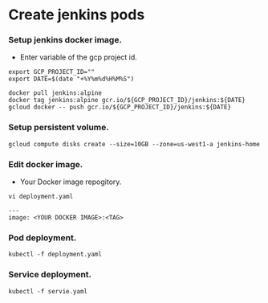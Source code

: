 # Create jenkins pods

### Setup jenkins docker image.

* Enter variable of the gcp project id.

```
export GCP_PROJECT_ID=""
export DATE=$(date "+%Y%m%d%H%M%S")

docker pull jenkins:alpine
docker tag jenkins:alpine gcr.io/${GCP_PROJECT_ID}/jenkins:${DATE}
gcloud docker -- push gcr.io/${GCP_PROJECT_ID}/jenkins:${DATE}
```

### Setup persistent volume.

```
gcloud compute disks create --size=10GB --zone=us-west1-a jenkins-home
```

### Edit docker image.

* Your Docker image repogitory.

```
vi deployment.yaml

---
image: <YOUR DOCKER IMAGE>:<TAG>
```

### Pod deployment.

```
kubectl -f deployment.yaml
```

### Service deployment.

```
kubectl -f servie.yaml
```

